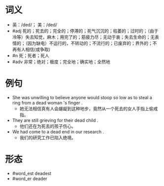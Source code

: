 # 词义
- 英：/ded/； 美：/ded/
- #adj 死的；死去的；完全的；停滞的；死气沉沉的；枯萎的；过时的；（由于冷等）失去知觉，麻木；用完了的；筋疲力尽；无动于衷；失去生命的；无表情的；（因为缺电）不运行的，不转动的；不流行的；已废弃的；界外的；不再有人相信(或争取)
- #n 死；死者；死人
- #adv 非常；绝对；极度；完全地；确实地；全然地
# 例句
- She was unwilling to believe anyone would stoop so low as to steal a ring from a dead woman 's finger .
	- 她无法相信真有人会龌龊到这种地步，竟然从一个死去的女人手指上偷戒指。
- They are still grieving for their dead child .
	- 他们还在为死去的孩子伤心。
- We had come to a dead end in our research .
	- 我们的研究工作已陷入绝境。
# 形态
- #word_est deadest
- #word_er deader
